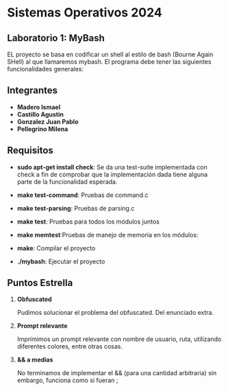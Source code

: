 # Sistemas Operativos 2024

## Laboratorio 1: MyBash

EL proyecto se basa en codificar un shell al estilo de bash (Bourne Again SHell) al que llamaremos mybash. El programa
debe tener las siguientes funcionalidades generales: 

## Integrantes

- **Madero Ismael**
- **Castillo Agustin**
- **Gonzalez Juan Pablo**
- **Pellegrino Milena**

## Requisitos

- **sudo apt-get install check**: Se da una test-suite implementada con check a fin de comprobar que la implementación dada tiene alguna parte de la funcionalidad esperada.
- **make test-command**: Pruebas de command.c
- **make test-parsing**: Pruebas de parsing.c
- **make test**: Pruebas para todos los módulos juntos
- **make memtest**:Pruebas de manejo de memoria en los módulos:

- **make**: Compilar el proyecto 
- **./mybash**: Ejecutar el proyecto


## Puntos Estrella

1. **Obfuscated**

   Pudimos solucionar el problema del obfuscated. Del enunciado extra. 
  
2. **Prompt relevante**

   Imprimimos un prompt relevante con nombre de usuario, ruta, utilizando diferentes colores, entre otras cosas. 
   
3. **&& a medias**

   No terminamos de implementar el && (para una cantidad arbitraria) sin embargo, funciona como si fueran ; 
   